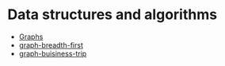 # Data structures and algorithms

* [Graphs](https://github.com/ammarAltarawneh/data-structures-and-algorithms-2/blob/master/Graph.md)
* [graph-breadth-first](https://github.com/ammarAltarawneh/data-structures-and-algorithms-2/blob/master/graph-breadth-first%20(2).md)
* [graph-buisiness-trip](https://github.com/ammarAltarawneh/data-structures-and-algorithms-2/blob/master/BuisinessTrip.md)